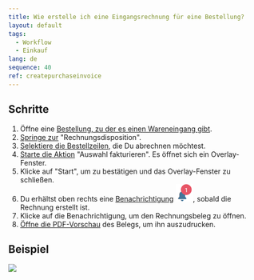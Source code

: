 ```yaml
---
title: Wie erstelle ich eine Eingangsrechnung für eine Bestellung?
layout: default
tags:
  - Workflow
  - Einkauf
lang: de
sequence: 40
ref: createpurchaseinvoice
---
```


## Schritte
1. Öffne eine [Bestellung, zu der es einen Wareneingang gibt](Zu_Bestellung_Wareneingang_erstellen).
1. [Springe zur](SpringezuBelegen) "Rechnungsdisposition".
1. [Selektiere die Bestellzeilen](AuswahlBelege), die Du abrechnen möchtest.
1. [Starte die Aktion](AktionStarten) "Auswahl fakturieren". Es öffnet sich ein Overlay-Fenster.
1. Klicke auf "Start", um zu bestätigen und das Overlay-Fenster zu schließen.
1. Du erhältst oben rechts eine [Benachrichtigung](Benachrichtigungsarten) ![](assets/NotificationBell_WebUI.png), sobald die Rechnung erstellt ist.
1. Klicke auf die Benachrichtigung, um den Rechnungsbeleg zu öffnen.
1. [Öffne die PDF-Vorschau](PDFVorschau) des Belegs, um ihn auszudrucken.

## Beispiel
![](assets/Zu_Bestellung_Eingangsrechnung_erstellen.gif)
